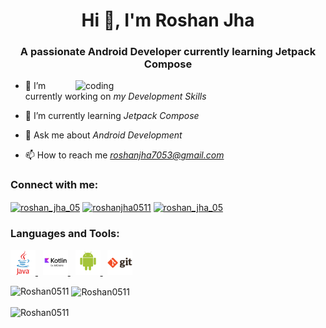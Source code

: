 <h1 align="center">Hi 👋, I'm Roshan Jha</h1>
<h3 align="center">A passionate Android Developer currently learning Jetpack Compose</h3>
<img align="right" alt="coding" width="400" src="https://user-images.githubusercontent.com/55389276/140866485-8fb1c876-9a8f-4d6a-98dc-08c4981eaf70.gif ">

- 🔭 I’m currently working on *my Development Skills*

- 🌱 I’m currently learning *Jetpack Compose*

- 💬 Ask me about *Android Development*

- 📫 How to reach me *roshanjha7053@gmail.com*

<h3 align="left">Connect with me:</h3>
<p align="left">
<a href="https://x.com/roshan_jha_05" target="blank"><img align="center" src="https://raw.githubusercontent.com/rahuldkjain/github-profile-readme-generator/master/src/images/icons/Social/twitter.svg" alt="roshan_jha_05" height="30" width="40" /></a>
<a href="https://linkedin.com/in/roshanjha0511" target="blank"><img align="center" src="https://raw.githubusercontent.com/rahuldkjain/github-profile-readme-generator/master/src/images/icons/Social/linked-in-alt.svg" alt="roshanjha0511" height="30" width="40" /></a>
<a href="https://instagram.com/roshan_jha_05" target="blank"><img align="center" src="https://raw.githubusercontent.com/rahuldkjain/github-profile-readme-generator/master/src/images/icons/Social/instagram.svg" alt="roshan_jha_05" height="30" width="40" /></a>
</p>

<h3 align="left">Languages and Tools:</h3>
<p align="left"> 
  <a href="https://www.oracle.com/java/technologies/" target="_blank" rel="noreferrer"> <img src="https://raw.githubusercontent.com/devicons/devicon/master/icons/java/java-original-wordmark.svg" alt="java" width="40" height="40"/> </a> &nbsp;
  <a href="https://kotlinlang.org/" target="_blank" rel="noreferrer"> <img src="https://raw.githubusercontent.com/devicons/devicon/master/icons/kotlin/kotlin-original-wordmark.svg" alt="kotlin" width="40" height="40"/> </a>  &nbsp;
  <a href="https://developer.android.com/" target="_blank" rel="noreferrer"> <img src="https://raw.githubusercontent.com/devicons/devicon/master/icons/android/android-original-wordmark.svg" alt="android" width="40" height="40"/> </a> &nbsp;
  <a href="https://git-scm.com/" target="_blank" rel="noreferrer"> <img src="https://raw.githubusercontent.com/devicons/devicon/master/icons/git/git-original-wordmark.svg" alt="git" width="40" height="40"/> </a> 
</p>

<p><img align="left" src="https://github-readme-stats.vercel.app/api/top-langs?username=Roshan0511&show_icons=true&locale=en&layout=compact" alt="Roshan0511" /></p>

<p>&nbsp;<img align="center" src="https://github-readme-stats.vercel.app/api?username=Roshan0511&show_icons=true&locale=en" alt="Roshan0511" /></p>

<p><img align="center" src="https://github-readme-streak-stats.herokuapp.com/?user=Roshan0511&" alt="Roshan0511" /></p>


